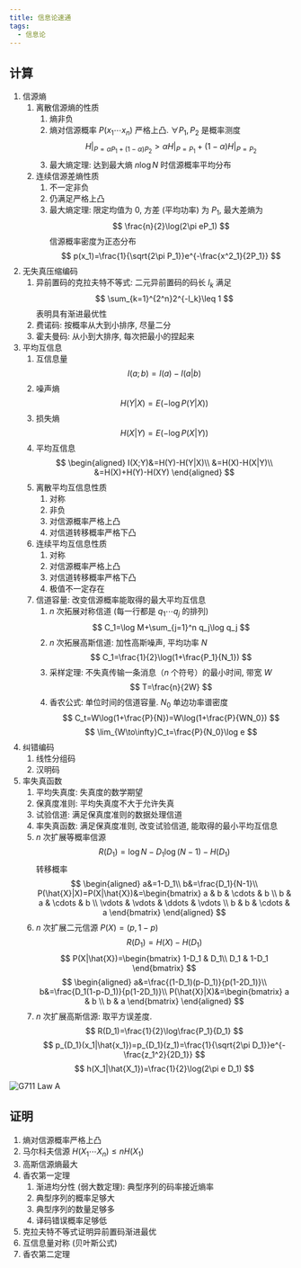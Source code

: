 ```yaml
---
title: 信息论速通
tags:
  - 信息论
---
```


## 计算

1. 信源熵
   1. 离散信源熵的性质
      1. 熵非负
      2. 熵对信源概率 $P(x_1\cdots x_n)$ 严格上凸. $\forall P_1,P_2$ 是概率测度
         $$
         H|_{P=\alpha P_1+(1-\alpha)P_2}>\alpha H|_{P=P_1}+(1-\alpha)H|_{P=P_2}
         $$
         <!-- 证明 -->
      3. 最大熵定理: 达到最大熵 $n\log N$ 时信源概率平均分布
         <!-- 证明 -->
   2. 连续信源差熵性质
      1. 不一定非负
      2. 仍满足严格上凸
      3. 最大熵定理: 限定均值为 $0$, 方差 (平均功率) 为 $P_1$, 最大差熵为
         $$
         \frac{n}{2}\log(2\pi eP_1)
         $$
         信源概率密度为正态分布
         $$
         p(x_1)=\frac{1}{\sqrt{2\pi P_1}}e^{-\frac{x^2_1}{2P_1}}
         $$
         <!-- 证明 -->
1. 无失真压缩编码
   1. 异前置码的克拉夫特不等式: 二元异前置码的码长 $l_k$ 满足
      $$
      \sum_{k=1}^{2^n}2^{-l_k}\leq 1
      $$
      表明具有渐进最优性
      <!-- 证明 -->
   2. 费诺码: 按概率从大到小排序, 尽量二分
   3. 霍夫曼码: 从小到大排序, 每次把最小的捏起来
1. 平均互信息
   1. 互信息量
      $$
      I(a;b)=I(a)-I(a|b)
      $$
   2. 噪声熵
      $$
      H(Y|X)=E(-\log P(Y|X))
      $$
   3. 损失熵
      $$
      H(X|Y)=E(-\log P(X|Y))
      $$
   4. 平均互信息
      $$
      \begin{aligned}
         I(X;Y)&=H(Y)-H(Y|X)\\
         &=H(X)-H(X|Y)\\
         &=H(X)+H(Y)-H(XY)
      \end{aligned}
      $$
      <!-- 证明 (Bayes) -->
   5. 离散平均互信息性质
      1. 对称
      2. 非负
      3. 对信源概率严格上凸
      4. 对信道转移概率严格下凸
   6. 连续平均互信息性质
      1. 对称
      2. 对信源概率严格上凸
      3. 对信道转移概率严格下凸
      4. 极值不一定存在
   7. 信道容量: 改变信源概率能取得的最大平均互信息
      1. $n$ 次拓展对称信道 (每一行都是 $q_1\cdots q_j$ 的排列)
         $$
         C_1=\log M+\sum_{j=1}^n q_j\log q_j
         $$
      2. $n$ 次拓展高斯信道: 加性高斯噪声, 平均功率 $N$
         $$
         C_1=\frac{1}{2}\log(1+\frac{P_1}{N_1})
         $$
      3. 采样定理: 不失真传输一条消息（$n$ 个符号）的最小时间, 带宽 $W$
         $$
         T=\frac{n}{2W}
         $$
      4. 香农公式: 单位时间的信道容量. $N_0$ 单边功率谱密度
         $$
         C_t=W\log(1+\frac{P}{N})=W\log(1+\frac{P}{WN_0})
         $$
         $$
         \lim_{W\to\infty}C_t=\frac{P}{N_0}\log e
         $$
1. 纠错编码
   1. 线性分组码
   2. 汉明码
1. 率失真函数
   1. 平均失真度: 失真度的数学期望
   2. 保真度准则: 平均失真度不大于允许失真
   3. 试验信道: 满足保真度准则的数据处理信道
   4. 率失真函数: 满足保真度准则, 改变试验信道, 能取得的最小平均互信息
   5. $n$ 次扩展等概率信源
      $$
      R(D_1)=\log N-D_1\log(N-1)-H(D_1)
      $$
      转移概率
      $$
      \begin{aligned}
         a&=1-D_1\\
         b&=\frac{D_1}{N-1}\\
         P(\hat{X}|X)=P(X|\hat{X})&=\begin{bmatrix}
            a & b & \cdots & b \\
            b & a & \cdots & b \\
            \vdots & \vdots & \ddots & \vdots \\
            b & b & \cdots & a
         \end{bmatrix}
      \end{aligned}
      $$
   6. $n$ 次扩展二元信源 $P(X)=(p,1-p)$
      $$
      R(D_1)=H(X)-H(D_1)
      $$
      $$
      P(X|\hat{X})=\begin{bmatrix}
         1-D_1 & D_1\\
         D_1 & 1-D_1
      \end{bmatrix}
      $$
      $$
      \begin{aligned}
         a&=\frac{(1-D_1)(p-D_1)}{p(1-2D_1)}\\
         b&=\frac{D_1(1-p-D_1)}{p(1-2D_1)}\\
         P(\hat{X}|X)&=\begin{bmatrix}
            a & b \\
            b & a
         \end{bmatrix}
      \end{aligned}
      $$
   7. $n$ 次扩展高斯信源: 取平方误差度.
      $$
      R(D_1)=\frac{1}{2}\log\frac{P_1}{D_1}
      $$
      $$
      p_{D_1}(x_1|\hat{x_1})=p_{D_1}(z_1)=\frac{1}{\sqrt{2\pi D_1}}e^{-\frac{z_1^2}{2D_1}}
      $$
      $$
      h(X_1|\hat{X_1})=\frac{1}{2}\log(2\pi e D_1)
      $$

![G711 Law A](https://img.duanyll.com/img/20230627123451.png)

## 证明

1. 熵对信源概率严格上凸
2. 马尔科夫信源 $H(X_1\cdots X_n)\leq nH(X_1)$
3. 高斯信源熵最大
4. 香农第一定理
   1. 渐进均分性 (弱大数定理): 典型序列的码率接近熵率
   2. 典型序列的概率足够大
   3. 典型序列的数量足够多
   4. 译码错误概率足够低
5. 克拉夫特不等式证明异前置码渐进最优
6. 互信息量对称 (贝叶斯公式)
7. 香农第二定理
